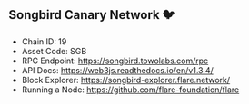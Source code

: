 
## Songbird Canary Network 🐦

- Chain ID: 19
- Asset Code: SGB
- RPC Endpoint: https://songbird.towolabs.com/rpc
- API Docs: https://web3js.readthedocs.io/en/v1.3.4/
- Block Explorer: https://songbird-explorer.flare.network/
- Running a Node: https://github.com/flare-foundation/flare
